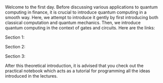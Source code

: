 Welcome to the first day. Before discussing various applications to quantum computing in finance, it is crucial to introduce quantum computing in a smooth way. Here, we attempt to introduce it gently by first introducing both classical computation and quantum mechanics. Then, we introduce quantum computing in the context of gates and circuits. Here are the links:

Section 1:

Section 2: 

Section 3: 



After this theoretical introduction, it is advised that you check out the practical notebook which acts as a tutorial for programming all the ideas introduced in the lectures.

